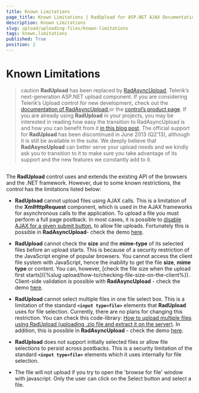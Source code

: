 ```yaml
---
title: Known Limitations
page_title: Known Limitations | RadUpload for ASP.NET AJAX Documentation
description: Known Limitations
slug: upload/uploading-files/known-limitations
tags: known,limitations
published: True
position: 2
---
```


# Known Limitations



>caution  **RadUpload** has been replaced by [RadAsyncUpload](https://demos.telerik.com/aspnet-ajax/asyncupload/examples/overview/defaultcs.aspx), Telerik’s next-generation ASP.NET upload component. If you are considering Telerik’s Upload control for new development, check out the [documentation of RadAsyncUpload ](https://www.telerik.com/help/aspnet-ajax/asyncupload-overview.html) or the [control’s product page](https://www.telerik.com/products/aspnet-ajax/asyncupload.aspx). If you are already using **RadUpload** in your projects, you may be interested in reading how easy the transition to RadAsyncUpload is and how you can benefit from it [in this blog post](https://blogs.telerik.com/blogs/12-12-05/the-case-of-telerik-s-new-old-asp.net-ajax-upload-control-radasyncupload). The official support for **RadUpload** has been discontinued in June 2013 (Q2’13), although it is still be available in the suite. We deeply believe that **RadAsyncUpload** can better serve your upload needs and we kindly ask you to transition to it to make sure you take advantage of its support and the new features we constantly add to it.
>


## 

The **RadUpload** control uses and extends the existing API of the browsers and the .NET framework. However, due to some known restrictions, the control has the limitations listed below:

* **RadUpload** cannot upload files using AJAX calls. This is a limitation of the **XmlHttpRequest** component, which is used in the AJAX frameworks for asynchronous calls to the application. To upload a file you must perform a full page postback. In most cases, it is possible to [disable AJAX for a given submit button](https://www.telerik.com/help/aspnet-ajax/ajax-exclude.html), to allow file uploads. Fortunately this is possible in **RadAsyncUpload**- check the demo [here](https://demos.telerik.com/aspnet-ajax/upload/examples/async/ajaxprocessing/defaultcs.aspx).

* **RadUpload** cannot check the **size** and the **mime-type** of its selected files before an upload starts. This is because of a security restriction of the JavaScript engine of popular browsers. You cannot access the client file system with JavaScript, hence the inability to get the file **size**, **mime type** or content. You can, however, [check the file size when the upload first starts]({%slug upload/how-to/checking-file-size-on-the-client%}). Client-side validation is possible with **RadAsyncUpload** - check the demo [here](https://demos.telerik.com/aspnet-ajax/upload/examples/async/validation/defaultcs.aspx).

* **RadUpload** cannot select multiple files in one file select box. This is a limitation of the standard **`<input type=file>`** elements that **RadUpload** uses for file selection. Currently, there are no plans for changing this restriction. You can check this code-library: [How to upload multiple files using RadUpload (uploading .zip file and extract it on the server)](https://www.telerik.com/community/code-library/submission/b311D-beedct.aspx). In addition, this is possible in **RadAsyncUpload** - check the demo [here](https://demos.telerik.com/aspnet-ajax/upload/examples/async/multiplefileselection/defaultcs.aspx).

* **RadUpload** does not support initially selected files or allow file selections to persist across postbacks. This is a security limitation of the standard **`<input type=file>`** elements which it uses internally for file selection.

* The file will not upload if you try to open the 'browse for file' window with javascript. Only the user can click on the Select button and select a file.


